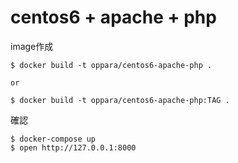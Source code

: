 # centos6 + apache + php

image作成

```
$ docker build -t oppara/centos6-apache-php .

or

$ docker build -t oppara/centos6-apache-php:TAG .
```

確認

```
$ docker-compose up
$ open http://127.0.0.1:8000
```

